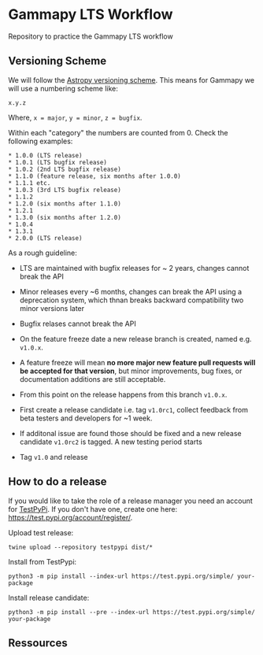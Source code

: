 # Gammapy LTS Workflow
Repository to practice the Gammapy LTS workflow

## Versioning Scheme
We will follow the [Astropy versioning scheme](https://github.com/astropy/astropy-APEs/blob/main/APE2.rst#version-numbering).
This means for Gammapy we will use a numbering scheme like:
```
x.y.z
```
Where, `x = major`, `y = minor`, `z = bugfix`.

Within each "category" the numbers are counted from 0. Check the following examples:

```
* 1.0.0 (LTS release)
* 1.0.1 (LTS bugfix release)
* 1.0.2 (2nd LTS bugfix release)
* 1.1.0 (feature release, six months after 1.0.0)
* 1.1.1 etc.
* 1.0.3 (3rd LTS bugfix release)
* 1.1.2
* 1.2.0 (six months after 1.1.0)
* 1.2.1
* 1.3.0 (six months after 1.2.0)
* 1.0.4
* 1.3.1
* 2.0.0 (LTS release)
```

As a rough guideline:
- LTS are maintained with bugfix releases for ~ 2 years, changes cannot break the API
- Minor releases every ~6 months, changes can break the API using a deprecation system, which thnan breaks backward compatibility two minor versions later
- Bugfix relases cannot break the API


- On the feature freeze date a new release branch is created, named e.g. `v1.0.x`.
- A feature freeze will mean **no more major new feature pull requests will be accepted for that version**, but minor improvements, bug fixes, or documentation additions are still acceptable.
- From this point on the release happens from this branch `v1.0.x`. 
- First create a release candidate i.e. tag `v1.0rc1`, collect feedback from beta testers and developers for ~1 week.
- If additonal issue are found those should be fixed and a new release candidate `v1.0rc2` is tagged. A new testing period starts
- Tag `v1.0` and release

## How to do a release

If you would like to take the role of a release manager you need an account for [TestPyPi](https://test.pypi.org). If you don't have one, create one here: https://test.pypi.org/account/register/. 

Upload test release:
```
twine upload --repository testpypi dist/*
```

Install from TestPypi:
```
python3 -m pip install --index-url https://test.pypi.org/simple/ your-package
```

Install release candidate:
```
python3 -m pip install --pre --index-url https://test.pypi.org/simple/ your-package
```


## Ressources
